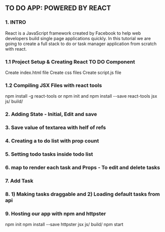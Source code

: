 ## TO DO APP: POWERED BY REACT

### 1. INTRO

React is a JavaScript framework created by Facebook to help web developers build single page applications quickly. In this tutorial we are going to create a full stack to do or task manager application from scratch with react.

### 1.1 Project Setup & Creating React TO DO Component
Create index.html file
Create css files
Create script.js file

### 1.2 Compiling JSX Files with react tools
npm install -g react-tools or npm init and npm install --save react-tools
jsx js/ build/

### 2. Adding State - Initial, Edit and save

### 3. Save value of textarea with helf of refs

### 4. Creating a to do list with prop count

### 5. Setting todo tasks inside todo list

### 6. map to render each task and Props - To edit and delete tasks

### 7. Add Task

### 8. 1) Making tasks draggable and 2) Loading default tasks from api

### 9. Hosting our app with npm and httpster
npm init
npm install --save httpster 
jsx js/ build/
npm start